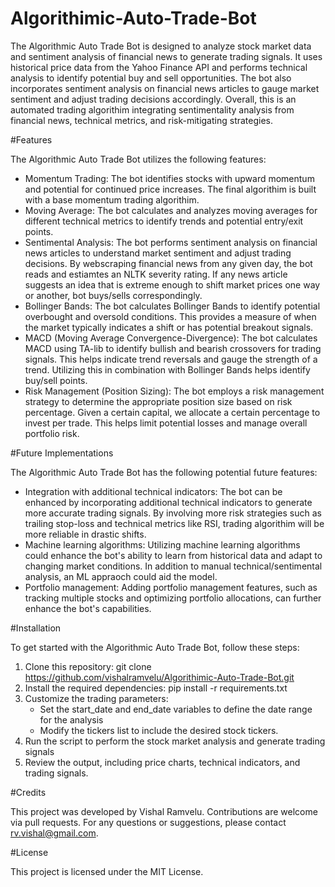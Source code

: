 # Algorithimic-Auto-Trade-Bot

The Algorithmic Auto Trade Bot is designed to analyze stock market data and sentiment analysis of financial news to generate trading signals. It uses historical price data from the Yahoo Finance API and performs technical analysis to identify potential buy and sell opportunities. The bot also incorporates sentiment analysis on financial news articles to gauge market sentiment and adjust trading decisions accordingly. Overall, this is an automated trading algorithim integrating sentimentality analysis from financial news, technical metrics, and risk-mitigating strategies. 

#Features 

The Algorithmic Auto Trade Bot utilizes the following features:

* Momentum Trading: The bot identifies stocks with upward momentum and potential for continued price increases. The final algorithim is
  built with a base momentum trading algorithim. 
* Moving Average: The bot calculates and analyzes moving averages for different technical metrics to identify trends and potential
  entry/exit points.
* Sentimental Analysis: The bot performs sentiment analysis on financial news articles to understand market sentiment and adjust trading       decisions. By webscraping financial news from any given day, the bot reads and estiamtes an NLTK severity rating. If any news article        suggests an idea that is extreme enough to shift market prices one way or another, bot buys/sells correspondingly.
* Bollinger Bands: The bot calculates Bollinger Bands to identify potential overbought and oversold conditions. This provides a measure of
  when the market typically indicates a shift or has potential breakout signals.
* MACD (Moving Average Convergence-Divergence): The bot calculates MACD using TA-lib to identify bullish and bearish crossovers for trading    signals. This helps indicate trend reversals and gauge the strength of a trend. Utilizing this in combination with Bollinger Bands helps     identify buy/sell points.
* Risk Management (Position Sizing): The bot employs a risk management strategy to determine the appropriate position size based on risk       percentage. Given a certain capital, we allocate a certain percentage to invest per trade. This helps limit potential losses and manage      overall portfolio risk.


#Future Implementations

The Algorithmic Auto Trade Bot has the following potential future features:

* Integration with additional technical indicators: The bot can be enhanced by incorporating additional technical indicators to generate       more accurate trading signals. By involving more risk strategies such as trailing stop-loss and technical metrics like RSI, trading          algorithim will be more reliable in drastic shifts.
* Machine learning algorithms: Utilizing machine learning algorithms could enhance the bot's ability to learn from historical data and adapt    to changing market conditions. In addition to manual technical/sentimental analysis, an ML appraoch could aid the model.
* Portfolio management: Adding portfolio management features, such as tracking multiple stocks and optimizing portfolio allocations, can       further enhance the bot's capabilities.

#Installation

To get started with the Algorithmic Auto Trade Bot, follow these steps:

1. Clone this repository: git clone https://github.com/vishalramvelu/Algorithimic-Auto-Trade-Bot.git
2. Install the required dependencies: pip install -r requirements.txt
3. Customize the trading parameters:
   * Set the start_date and end_date variables to define the date range for the analysis
   * Modify the tickers list to include the desired stock tickers.
4. Run the script to perform the stock market analysis and generate trading signals
5. Review the output, including price charts, technical indicators, and trading signals.

#Credits 

This project was developed by Vishal Ramvelu. Contributions are welcome via pull requests. For any questions or suggestions, please contact rv.vishal@gmail.com.

#License 

This project is licensed under the MIT License.
  

